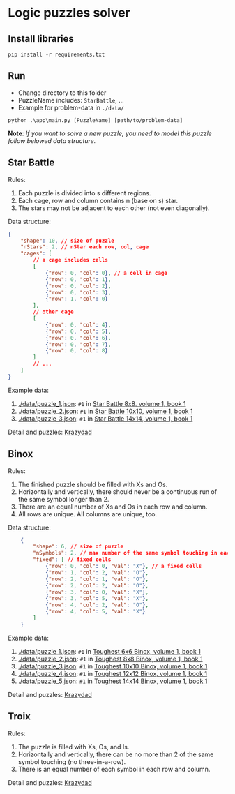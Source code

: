# Logic puzzles solver

## Install libraries

```
pip install -r requirements.txt
```

## Run

- Change directory to this folder
- PuzzleName includes: `StarBattle`, ...
- Example for problem-data in `./data/`

```
python .\app\main.py [PuzzleName] [path/to/problem-data]
```

**Note**: *If you want to solve a new puzzle, you need to model this puzzle follow belowed data structure.*

## Star Battle
Rules:
1. Each puzzle is divided into s different regions.
2. Each cage, row and column contains n (base on s) star.
3. The stars may not be adjacent to each other (not even diagonally).

Data structure:
```json
{
    "shape": 10, // size of puzzle
    "nStars": 2, // nStar each row, col, cage
    "cages": [
        // a cage includes cells
        [
            {"row": 0, "col": 0}, // a cell in cage
            {"row": 0, "col": 1},
            {"row": 0, "col": 2},
            {"row": 0, "col": 3},
            {"row": 1, "col": 0}
        ],
        // other cage
        [
            {"row": 0, "col": 4},
            {"row": 0, "col": 5},
            {"row": 0, "col": 6},
            {"row": 0, "col": 7},
            {"row": 0, "col": 8}
        ]
        // ...
    ]
}
```

Example data:
1. [./data/puzzle_1.json](https://github.com/Tung-hehe/LogicPuzzlesSolver/blob/main/data/star-battle/puzzle_1.json): `#1` in [Star Battle 8x8, volume 1, book 1](https://files.krazydad.com/starbattle/sfiles/STAR_R2_8x8_v1_b1.pdf)
2. [./data/puzzle_2.json](https://github.com/Tung-hehe/LogicPuzzlesSolver/blob/main/data/star-battle/puzzle_2.json): `#1` in [Star Battle 10x10, volume 1, book 1](https://files.krazydad.com/starbattle/sfiles/STAR_R2_10x10_v1_b1.pdf)
3. [./data/puzzle_3.json](https://github.com/Tung-hehe/LogicPuzzlesSolver/blob/main/data/star-battle/puzzle_3.json): `#1` in [Star Battle 14x14, volume 1, book 1](https://files.krazydad.com/starbattle/sfiles/STAR_14x14_v1_b1.pdf)

Detail and puzzles: [Krazydad](https://krazydad.com/starbattle/)

## Binox
Rules:
1. The finished puzzle should be filled with Xs and Os.
2. Horizontally and vertically, there should never be a continuous run of the same symbol longer than 2.
3. There are an equal number of Xs and Os in each row and column.
4. All rows are unique. All columns are unique, too.

Data structure:
```json
    {
        "shape": 6, // size of puzzle
        "nSymbols": 2, // max number of the same symbol touching in each row, col
        "fixed": [ // fixed cells
            {"row": 0, "col": 0, "val": "X"}, // a fixed cells
            {"row": 1, "col": 2, "val": "O"},
            {"row": 2, "col": 1, "val": "O"},
            {"row": 2, "col": 2, "val": "O"},
            {"row": 3, "col": 0, "val": "X"},
            {"row": 3, "col": 5, "val": "X"},
            {"row": 4, "col": 2, "val": "O"},
            {"row": 4, "col": 5, "val": "X"}
        ]
    }
```

Example data:
1. [./data/puzzle_1.json](https://github.com/Tung-hehe/LogicPuzzlesSolver/blob/main/data/binox/puzzle_1.json): `#1` in [Toughest 6x6 Binox, volume 1, book 1](https://files.krazydad.com/binox/sfiles/BINOX_6x6_TF_v1_4pp_b1.pdf)
2. [./data/puzzle_2.json](https://github.com/Tung-hehe/LogicPuzzlesSolver/blob/main/data/binox/puzzle_2.json): `#1` in [Toughest 8x8 Binox, volume 1, book 1](https://files.krazydad.com/binox/sfiles/BINOX_8x8_TF_v1_4pp_b1.pdf)
3. [./data/puzzle_3.json](https://github.com/Tung-hehe/LogicPuzzlesSolver/blob/main/data/binox/puzzle_3.json): `#1` in [Toughest 10x10 Binox, volume 1, book 1](https://files.krazydad.com/binox/sfiles/BINOX_10x10_TF_v1_4pp_b1.pdf)
4. [./data/puzzle_4.json](https://github.com/Tung-hehe/LogicPuzzlesSolver/blob/main/data/binox/puzzle_4.json): `#1` in [Toughest 12x12 Binox, volume 1, book 1](https://files.krazydad.com/binox/sfiles/BINOX_12x12_TF_v1_2pp_b1.pdf)
5. [./data/puzzle_5.json](https://github.com/Tung-hehe/LogicPuzzlesSolver/blob/main/data/binox/puzzle_5.json): `#1` in [Toughest 14x14 Binox, volume 1, book 1](https://files.krazydad.com/binox/sfiles/BINOX_14x14_TF_v1_2pp_b1.pdf)

Detail and puzzles: [Krazydad](https://krazydad.com/binox/)

## Troix
Rules:
1. The puzzle is filled with Xs, Os, and Is.
2. Horizontally and vertically, there can be no more than 2 of the same symbol touching (no three-in-a-row).
3. There is an equal number of each symbol in each row and column.

Detail and puzzles: [Krazydad](https://krazydad.com/troix/)
